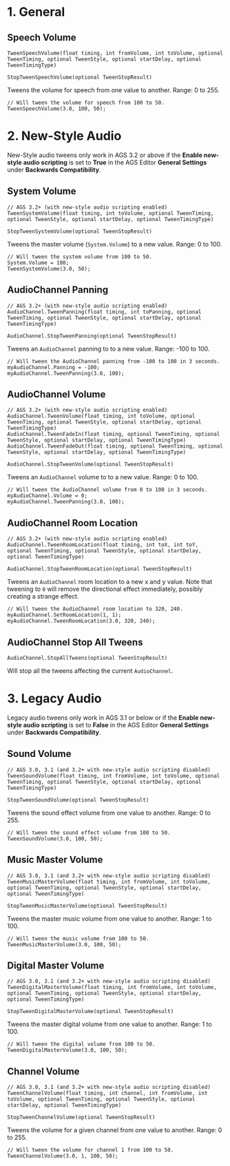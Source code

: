 # 1. General

## Speech Volume

    TweenSpeechVolume(float timing, int fromVolume, int toVolume, optional TweenTiming, optional TweenStyle, optional startDelay, optional TweenTimingType)

    StopTweenSpeechVolume(optional TweenStopResult)

Tweens the volume for speech from one value to another. Range: 0 to 255.

    // Will tween the volume for speech from 100 to 50.
    TweenSpeechVolume(3.0, 100, 50);


# 2. New-Style Audio

New-Style audio tweens only work in AGS 3.2 or above if the **Enable new-style audio scripting** is set to **True** in the AGS Editor **General Settings** under **Backwards Compatibility**.

## System Volume

    // AGS 3.2+ (with new-style audio scripting enabled)
    TweenSystemVolume(float timing, int toVolume, optional TweenTiming, optional TweenStyle, optional startDelay, optional TweenTimingType)

    StopTweenSystemVolume(optional TweenStopResult)

Tweens the master volume (`System.Volume`) to a new value. Range: 0 to 100.

    // Will tween the system volume from 100 to 50.
    System.Volume = 100;
    TweenSystemVolume(3.0, 50);


## AudioChannel Panning

    // AGS 3.2+ (with new-style audio scripting enabled)
    AudioChannel.TweenPanning(float timing, int toPanning, optional TweenTiming, optional TweenStyle, optional startDelay, optional TweenTimingType)

    AudioChannel.StopTweenPanning(optional TweenStopResult)

Tweens an `AudioChannel` panning to to a new value. Range: -100 to 100.

    // Will tween the AudioChannel panning from -100 to 100 in 3 seconds.
    myAudioChannel.Panning = -100;
    myAudioChannel.TweenPanning(3.0, 100);


## AudioChannel Volume

    // AGS 3.2+ (with new-style audio scripting enabled)
    AudioChannel.TweenVolume(float timing, int toVolume, optional TweenTiming, optional TweenStyle, optional startDelay, optional TweenTimingType)
    AudioChannel.TweenFadeIn(float timing, optional TweenTiming, optional TweenStyle, optional startDelay, optional TweenTimingType)
    AudioChannel.TweenFadeOut(float timing, optional TweenTiming, optional TweenStyle, optional startDelay, optional TweenTimingType)

    AudioChannel.StopTweenVolume(optional TweenStopResult)

Tweens an `AudioChannel` volume to to a new value. Range: 0 to 100.

    // Will tween the AudioChannel volume from 0 to 100 in 3 seconds.
    myAudioChannel.Volume = 0;
    myAudioChannel.TweenPanning(3.0, 100);


## AudioChannel Room Location

    // AGS 3.2+ (with new-style audio scripting enabled)
    AudioChannel.TweenRoomLocation(float timing, int toX, int toY, optional TweenTiming, optional TweenStyle, optional startDelay, optional TweenTimingType)

    AudioChannel.StopTweenRoomLocation(optional TweenStopResult)

Tweens an `AudioChannel` room location to a new x and y value. Note that tweening to `0` will remove the directional effect immediately, possibly creating a strange effect.

    // Will tween the AudioChannel room location to 320, 240.
    myAudioChannel.SetRoomLocation(1, 1);
    myAudioChannel.TweenRoomLocation(3.0, 320, 240);

## AudioChannel Stop All Tweens

    AudioChannel.StopAllTweens(optional TweenStopResult)

Will stop all the tweens affecting the current `AudioChannel`.


# 3. Legacy Audio

Legacy audio tweens only work in AGS 3.1 or below or if the **Enable new-style audio scripting** is set to **False** in the AGS Editor **General Settings** under **Backwards Compatibility**.

## Sound Volume

    // AGS 3.0, 3.1 (and 3.2+ with new-style audio scripting disabled)
    TweenSoundVolume(float timing, int fromVolume, int toVolume, optional TweenTiming, optional TweenStyle, optional startDelay, optional TweenTimingType)

    StopTweenSoundVolume(optional TweenStopResult)

Tweens the sound effect volume from one value to another. Range: 0 to 255.

    // Will tween the sound effect volume from 100 to 50.
    TweenSoundVolume(3.0, 100, 50);


## Music Master Volume

    // AGS 3.0, 3.1 (and 3.2+ with new-style audio scripting disabled)
    TweenMusicMasterVolume(float timing, int fromVolume, int toVolume, optional TweenTiming, optional TweenStyle, optional startDelay, optional TweenTimingType)

    StopTweenMusicMasterVolume(optional TweenStopResult)

Tweens the master music volume from one value to another. Range: 1 to 100.

    // Will tween the music volume from 100 to 50.
    TweenMusicMasterVolume(3.0, 100, 50);


## Digital Master Volume

    // AGS 3.0, 3.1 (and 3.2+ with new-style audio scripting disabled)
    TweenDigitalMasterVolume(float timing, int fromVolume, int toVolume, optional TweenTiming, optional TweenStyle, optional startDelay, optional TweenTimingType)

    StopTweenDigitalMasterVolume(optional TweenStopResult)

Tweens the master digital volume from one value to another. Range: 1 to 100.

    // Will tween the digital volume from 100 to 50.
    TweenDigitalMasterVolume(3.0, 100, 50);


## Channel Volume

    // AGS 3.0, 3.1 (and 3.2+ with new-style audio scripting disabled)
    TweenChannelVolume(float timing, int channel, int fromVolume, int toVolume, optional TweenTiming, optional TweenStyle, optional startDelay, optional TweenTimingType)

    StopTweenChannelVolume(optional TweenStopResult)

Tweens the volume for a given channel from one value to another. Range: 0 to 255.

    // Will tween the volume for channel 1 from 100 to 50.
    TweenChannelVolume(3.0, 1, 100, 50);

